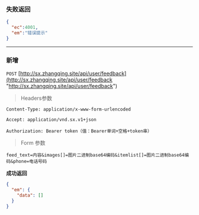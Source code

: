 ### 失败返回
```json
{
  "ec":4001,
  "em":"错误提示"
}
```


------------
### 新增
`POST` [http://sx.zhangqing.site/api/user/feedback](http://sx.zhangqing.site/api/user/feedback "http://sx.zhangqing.site/api/user/feedback")

> Headers参数

`Content-Type: application/x-www-form-urlencoded`

`Accept: application/vnd.sx.v1+json`

`Authorization: Bearer token（值：Bearer单词+空格+token串）`

> Form 参数

`feed_text=内容&images[]=图片二进制base64编码&itemlist[]=图片二进制base64编码&phone=电话号码`

**成功返回**
```json
{
  "em": {
    "data": []
  }
}
```



